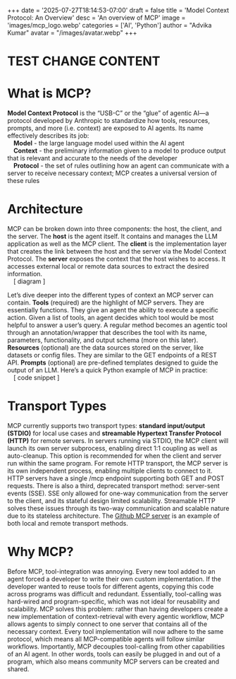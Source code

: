 +++
date = '2025-07-27T18:14:53-07:00'
draft = false
title = 'Model Context Protocol: An Overview'
desc = 'An overview of MCP'
image = 'images/mcp_logo.webp'
categories = ['AI', 'Python']
author = "Advika Kumar"
avatar = "/images/avatar.webp"
+++

# TEST CHANGE CONTENT
# What is MCP?
**Model Context Protocol** is the “USB-C” or the “glue” of agentic AI—a protocol developed by Anthropic to standardize how tools, resources, prompts, and more (i.e. context) are exposed to AI agents. Its name effectively describes its job:  
&emsp;**Model** - the large language model used within the AI agent   
&emsp;**Context** - the preliminary information given to a model to produce output that is relevant and accurate to the needs of the developer    
&emsp;**Protocol** - the set of rules outlining how an agent can communicate with a server to receive necessary context; MCP creates a universal version of these rules    

# Architecture
MCP can be broken down into three components: the host, the client, and the server. The **host** is the agent itself. It contains and manages the LLM application as well as the MCP client. The **client** is the implementation layer that creates the link between the host and the server via the Model Context Protocol. The **server** exposes the context that the host wishes to access. It accesses external local or remote data sources to extract the desired information.     
&emsp;[ diagram ]    

Let’s dive deeper into the different types of context an MCP server can contain. **Tools** (required) are the highlight of MCP servers. They are essentially functions. They give an agent the ability to execute a specific action. Given a list of tools, an agent decides which tool would be most helpful to answer a user’s query. A regular method becomes an agentic tool through an annotation/wrapper that describes the tool with its name, parameters, functionality, and output schema (more on this later). **Resources** (optional) are the data sources stored on the server, like datasets or config files. They are similar to the GET endpoints of a REST API. **Prompts** (optional) are pre-defined templates designed to guide the output of an LLM. Here’s a quick Python example of MCP in practice:    
&emsp;[ code snippet ]    

# Transport Types
MCP currently supports two transport types: **standard input/output (STDIO)** for local use cases and **streamable Hypertext Transfer Protocol (HTTP)** for remote servers. In servers running via STDIO, the MCP client will launch its own server subprocess, enabling direct 1:1 coupling as well as auto-cleanup. This option is recommended for when the client and server run within the same program. For remote HTTP transport, the MCP server is its own independent process, enabling multiple clients to connect to it. HTTP servers have a single /mcp endpoint supporting both GET and POST requests. There is also a third, deprecated transport method: server-sent events (SSE). SSE only allowed for one-way communication from the server to the client, and its stateful design limited scalability. Streamable HTTP solves these issues through its two-way communication and scalable nature due to its stateless architecture. The [Github MCP server](https://github.com/github/github-mcp-server) is an example of both local and remote transport methods.     

# Why MCP?   
Before MCP, tool-integration was annoying. Every new tool added to an agent forced a developer to write their own custom implementation. If the developer wanted to reuse tools for different agents, copying this code across programs was difficult and redundant. Essentially, tool-calling was hard-wired and program-specific, which was not ideal for reusability and scalability. MCP solves this problem: rather than having developers create a new implementation of context-retrieval with every agentic workflow, MCP allows agents to simply connect to one server that contains all of the necessary context. Every tool implementation will now adhere to the same protocol, which means all MCP-compatible agents will follow similar workflows. Importantly, MCP decouples tool-calling from other capabilities of an AI agent. In other words, tools can easily be plugged in and out of a program, which also means community MCP servers can be created and shared.   
